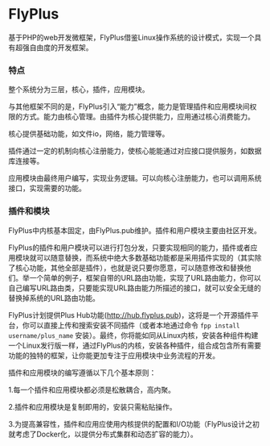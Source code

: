 # FlyPlus
基于PHP的web开发微框架，FlyPlus借鉴Linux操作系统的设计模式，实现一个具有超强自由度的开发框架。

### 特点
整个系统分为三层，核心，插件，应用模块。

与其他框架不同的是，FlyPlus引入“能力”概念，能力是管理插件和应用模块间权限的方式。能力由核心管理。由插件为核心提供能力，应用通过核心消费能力。

核心提供基础功能，如文件io，网络，能力管理等。

插件通过一定的机制向核心注册能力，使核心能能通过对应接口提供服务，如数据库连接等。

应用模块由最终用户编写，实现业务逻辑。可以向核心注册能力，也可以调用系统接口，实现需要的功能。

### 插件和模块
FlyPlus中内核基本固定，由FlyPlus.pub维护。插件和用户模块主要由社区开发。

FlyPlus的插件和用户模块可以进行打包分发，只要实现相同的能力，插件或者应用模块就可以随意替换，而系统中绝大多数基础功能都是采用插件实现的（其实除了核心功能，其他全部是插件），也就是说只要你愿意，可以随意修改和替换他们。举一个简单的例子，框架自带的URL路由功能，实现了URL路由能力，你可以自己编写URL路由类，只要能实现URL路由能力所描述的接口，就可以安全无缝的替换掉系统的URL路由功能。

FlyPlus计划提供Plus Hub功能(http://hub.flyplus.pub)，这将是一个开源插件平台，你可以直接上传和搜索安装不同插件（或者本地通过命令 `fpp install username/plus_name` 安装）。最终，你将能如同从Linux内核，安装各种组件构建一个Linux发行版一样，通过FlyPlus的内核，安装各种插件，组合成包含所有需要功能的独特的框架，让你能更加专注于应用模块中业务流程的开发。


插件和应用模块的编写遵循以下几个基本原则：

1.每一个插件和应用模块都必须是松散耦合，高内聚。

2.插件和应用模块是复制即用的，安装只需粘贴操作。

3.为提高兼容性，插件和应用应使用内核提供的配置和I/O功能（FlyPlus设计之初就考虑了Docker化，以提供分布式集群和动态扩容的能力）。


